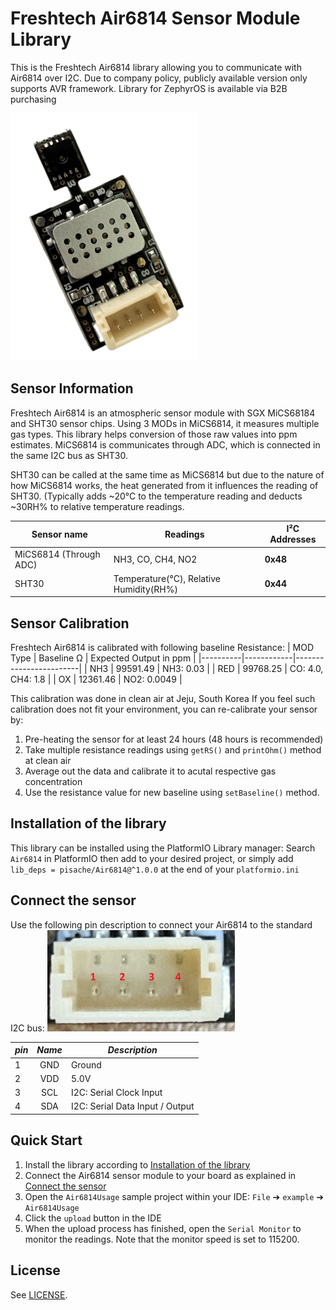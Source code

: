 # Freshtech Air6814 Sensor Module Library

This is the Freshtech Air6814 library allowing you to communicate with Air6814 over I2C.
Due to company policy, publicly available version only supports AVR framework.
Library for ZephyrOS is available via B2B purchasing

<img src="images/Air6814.png">

## Sensor Information
Freshtech Air6814 is an atmospheric sensor module with SGX MiCS68184 and SHT30 sensor chips.
Using 3 MODs in MiCS6814, it measures multiple gas types. This library helps conversion of those raw values into ppm estimates.
MiCS6814 is communicates through ADC, which is connected in the same I2C bus as SHT30.

SHT30 can be called at the same time as MiCS6814 but due to the nature of how MiCS6814 works, the heat generated from it influences the reading of SHT30. (Typically adds ~20°C to the temperature reading and deducts ~30RH% to relative temperature readings.

| Sensor name | Readings | I²C Addresses |
|-------------|----------|-------------- |
|MiCS6814 (Through ADC)|NH3, CO, CH4, NO2| **0x48**|
|SHT30|Temperature(°C), Relative Humidity(RH%)| **0x44**|

## Sensor Calibration
Freshtech Air6814 is calibrated with following baseline Resistance:
| MOD Type | Baseline Ω | Expected Output in ppm |
|----------|------------|------------------------|
| NH3      | 99591.49   | NH3: 0.03              |
| RED      | 99768.25   | CO: 4.0, CH4: 1.8      |
| OX       | 12361.46   | NO2: 0.0049            | 

This calibration was done in clean air at Jeju, South Korea
If you feel such calibration does not fit your environment, you can re-calibrate your sensor by:
1. Pre-heating the sensor for at least 24 hours (48 hours is recommended)
2. Take multiple resistance readings using `getRS()` and `printOhm()` method at clean air
3. Average out the data and calibrate it to acutal respective gas concentration
4. Use the resistance value for new baseline using `setBaseline()` method. 

## Installation of the library
This library can be installed using the PlatformIO Library manager:
Search `Air6814` in PlatformIO then add to your desired project,
or simply add `lib_deps = pisache/Air6814@^1.0.0` at the end of your `platformio.ini`

## Connect the sensor
Use the following pin description to connect your Air6814 to the standard I2C bus:
<img src="images/port.png" width="300px">

| *pin* | *Name* | *Description* |
|-------|:------:|---------------|
| 1 | GND | Ground |
| 2 | VDD | 5.0V |
| 3 | SCL | I2C: Serial Clock Input |
| 4 | SDA | I2C: Serial Data Input / Output |

## Quick Start
1. Install the library according to [Installation of the library](#installation-of-the-library)
2. Connect the Air6814 sensor module to your board as explained in [Connect the sensor](#connect-the-sensor)
3. Open the `Air6814Usage` sample project within your IDE:
   `File` ➔ `example` ➔ `Air6814Usage`
4. Click the `upload` button in the IDE
5. When the upload process has finished, open the `Serial Monitor` to monitor the readings. Note that the monitor speed is set to 115200.

## License
See [LICENSE](LICENSE).
